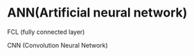 # ANN\(Artificial neural network\)

FCL \(fully connected layer\)



CNN \(Convolution Neural Network\)

